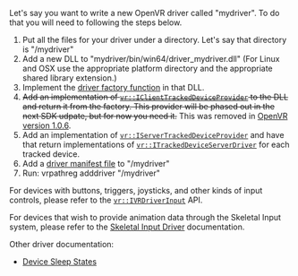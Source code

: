 Let's say you want to write a new OpenVR driver called "mydriver". To do that you will need to following the steps below.

1. Put all the files for your driver under a directory. Let's say that directory is "<install dir>/mydriver"
2. Add a new DLL to "mydriver/bin/win64/driver_mydriver.dll" (For Linux and OSX use the appropriate platform directory and the appropriate shared library extension.)
3. Implement the [driver factory function](https://github.com/ValveSoftware/openvr/wiki/Driver-Factory-Function) in that DLL.
4. ~~Add an implementation of [`vr::IClientTrackedDeviceProvider`](https://github.com/ValveSoftware/openvr/wiki/IClientTrackedDeviceProvider_Overview) to the DLL and return it from the factory. This provider will be phased out in the next SDK udpate, but for now you need it.~~ This was removed in [OpenVR version 1.0.6](https://github.com/ValveSoftware/openvr/commit/70acfe9262290ddb789588a7390e5fc60bb20080#diff-614ced34b3fbb27d875cdae21a8a16e6).
5. Add an implementation of [`vr::IServerTrackedDeviceProvider`](https://github.com/ValveSoftware/openvr/wiki/IServerTrackedDeviceProvider_Overview) and have that return implementations of [`vr::ITrackedDeviceServerDriver`](https://github.com/ValveSoftware/openvr/wiki/vr::ITrackedDeviceServerDriver-Overview) for each tracked device.
6. Add a [driver manifest file](https://github.com/ValveSoftware/openvr/wiki/DriverManifest) to "<installdir>/mydriver"
7. Run: vrpathreg adddriver "<installdir>/mydriver"

For devices with buttons, triggers, joysticks, and other kinds of input controls, please refer to the [`vr::IVRDriverInput`](https://github.com/ValveSoftware/openvr/wiki/IVRDriverInput-Overview) API.

For devices that wish to provide animation data through the Skeletal Input system, please refer to the [Skeletal Input Driver](https://github.com/ValveSoftware/openvr/wiki/Creating-a-Skeletal-Input-Driver) documentation.  

Other driver documentation:
* [Device Sleep States](https://github.com/ValveSoftware/openvr/wiki/Device-sleep-states)

